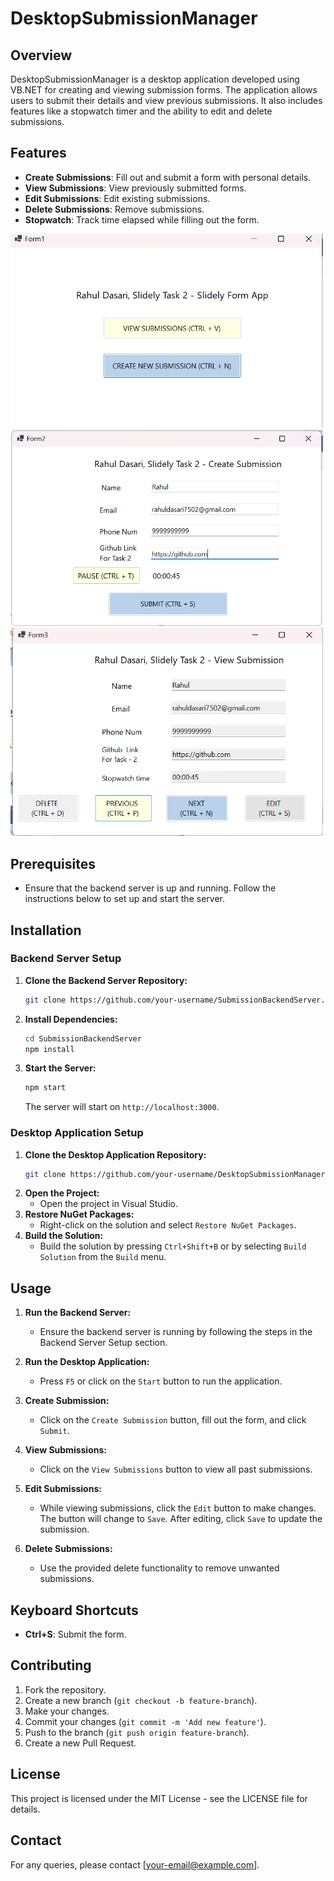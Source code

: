# DesktopSubmissionManager

## Overview
DesktopSubmissionManager is a desktop application developed using VB.NET for creating and viewing submission forms. The application allows users to submit their details and view previous submissions. It also includes features like a stopwatch timer and the ability to edit and delete submissions.

## Features
- **Create Submissions**: Fill out and submit a form with personal details.
- **View Submissions**: View previously submitted forms.
- **Edit Submissions**: Edit existing submissions.
- **Delete Submissions**: Remove submissions.
- **Stopwatch**: Track time elapsed while filling out the form.

<img src="images/one.png" alt="Submission Form" width="500">
<img src="images/two.png" alt="Submission Form" width="500">
<img src="images/three.png" alt="Submission Form" width="500">

## Prerequisites
- Ensure that the backend server is up and running. Follow the instructions below to set up and start the server.

## Installation

### Backend Server Setup

1. **Clone the Backend Server Repository:**
    ```sh
    git clone https://github.com/your-username/SubmissionBackendServer.git
    ```
2. **Install Dependencies:**
    ```sh
    cd SubmissionBackendServer
    npm install
    ```
3. **Start the Server:**
    ```sh
    npm start
    ```
    The server will start on `http://localhost:3000`.

### Desktop Application Setup

1. **Clone the Desktop Application Repository:**
    ```sh
    git clone https://github.com/your-username/DesktopSubmissionManager.git
    ```
2. **Open the Project:**
    - Open the project in Visual Studio.
3. **Restore NuGet Packages:**
    - Right-click on the solution and select `Restore NuGet Packages`.
4. **Build the Solution:**
    - Build the solution by pressing `Ctrl+Shift+B` or by selecting `Build Solution` from the `Build` menu.

## Usage

1. **Run the Backend Server:**
    - Ensure the backend server is running by following the steps in the Backend Server Setup section.

2. **Run the Desktop Application:**
    - Press `F5` or click on the `Start` button to run the application.

3. **Create Submission:**
    - Click on the `Create Submission` button, fill out the form, and click `Submit`.

4. **View Submissions:**
    - Click on the `View Submissions` button to view all past submissions.

5. **Edit Submissions:**
    - While viewing submissions, click the `Edit` button to make changes. The button will change to `Save`. After editing, click `Save` to update the submission.

6. **Delete Submissions:**
    - Use the provided delete functionality to remove unwanted submissions.

## Keyboard Shortcuts
- **Ctrl+S**: Submit the form.

## Contributing
1. Fork the repository.
2. Create a new branch (`git checkout -b feature-branch`).
3. Make your changes.
4. Commit your changes (`git commit -m 'Add new feature'`).
5. Push to the branch (`git push origin feature-branch`).
6. Create a new Pull Request.

## License
This project is licensed under the MIT License - see the LICENSE file for details.

## Contact
For any queries, please contact [your-email@example.com].
